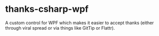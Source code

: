 thanks-csharp-wpf
=================

A custom control for WPF which makes it easier to accept thanks (either through viral spread or via things like GitTip or Flattr).
